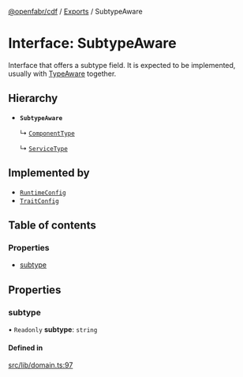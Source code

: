 [@openfabr/cdf](../README.md) / [Exports](../modules.md) / SubtypeAware

# Interface: SubtypeAware

Interface that offers a subtype field.
It is expected to be implemented, usually with [TypeAware](TypeAware.md) together.

## Hierarchy

- **`SubtypeAware`**

  ↳ [`ComponentType`](ComponentType.md)

  ↳ [`ServiceType`](ServiceType.md)

## Implemented by

- [`RuntimeConfig`](../classes/RuntimeConfig.md)
- [`TraitConfig`](../classes/TraitConfig.md)

## Table of contents

### Properties

- [subtype](SubtypeAware.md#subtype)

## Properties

### subtype

• `Readonly` **subtype**: `string`

#### Defined in

[src/lib/domain.ts:97](https://github.com/openfabr/cdf/blob/8dc07b3/core/typescript/src/lib/domain.ts#L97)
